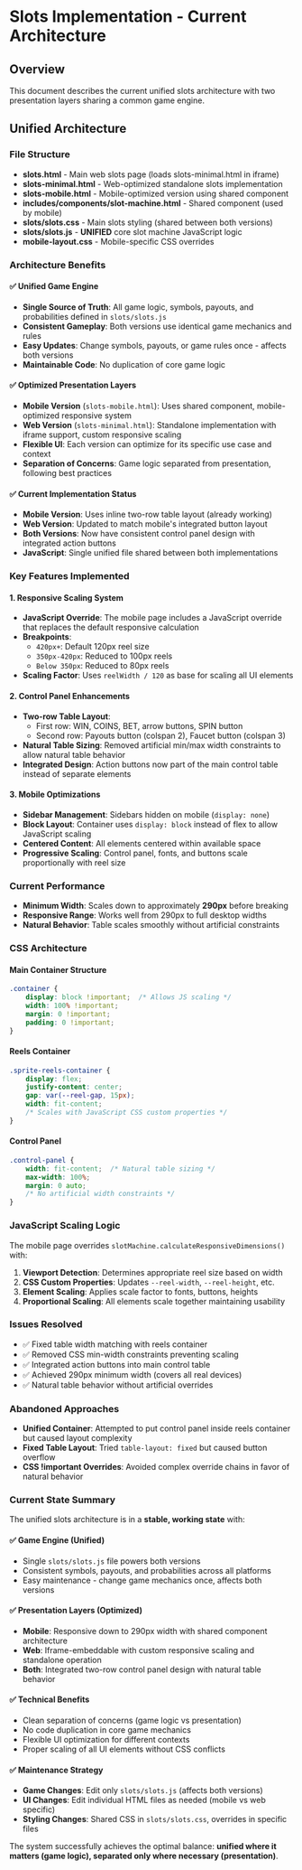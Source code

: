 # Slots Implementation - Current Architecture

## Overview
This document describes the current unified slots architecture with two presentation layers sharing a common game engine.

## Unified Architecture

### File Structure
- **slots.html** - Main web slots page (loads slots-minimal.html in iframe)
- **slots-minimal.html** - Web-optimized standalone slots implementation
- **slots-mobile.html** - Mobile-optimized version using shared component
- **includes/components/slot-machine.html** - Shared component (used by mobile)
- **slots/slots.css** - Main slots styling (shared between both versions)
- **slots/slots.js** - **UNIFIED** core slot machine JavaScript logic
- **mobile-layout.css** - Mobile-specific CSS overrides

### Architecture Benefits

#### ✅ **Unified Game Engine**
- **Single Source of Truth**: All game logic, symbols, payouts, and probabilities defined in `slots/slots.js`
- **Consistent Gameplay**: Both versions use identical game mechanics and rules
- **Easy Updates**: Change symbols, payouts, or game rules once - affects both versions
- **Maintainable Code**: No duplication of core game logic

#### ✅ **Optimized Presentation Layers**
- **Mobile Version** (`slots-mobile.html`): Uses shared component, mobile-optimized responsive system
- **Web Version** (`slots-minimal.html`): Standalone implementation with iframe support, custom responsive scaling
- **Flexible UI**: Each version can optimize for its specific use case and context
- **Separation of Concerns**: Game logic separated from presentation, following best practices

#### ✅ **Current Implementation Status**
- **Mobile Version**: Uses inline two-row table layout (already working)
- **Web Version**: Updated to match mobile's integrated button layout
- **Both Versions**: Now have consistent control panel design with integrated action buttons
- **JavaScript**: Single unified file shared between both implementations

### Key Features Implemented

#### 1. Responsive Scaling System
- **JavaScript Override**: The mobile page includes a JavaScript override that replaces the default responsive calculation
- **Breakpoints**:
  - `420px+`: Default 120px reel size
  - `350px-420px`: Reduced to 100px reels
  - `Below 350px`: Reduced to 80px reels
- **Scaling Factor**: Uses `reelWidth / 120` as base for scaling all UI elements

#### 2. Control Panel Enhancements
- **Two-row Table Layout**: 
  - First row: WIN, COINS, BET, arrow buttons, SPIN button
  - Second row: Payouts button (colspan 2), Faucet button (colspan 3)
- **Natural Table Sizing**: Removed artificial min/max width constraints to allow natural table behavior
- **Integrated Design**: Action buttons now part of the main control table instead of separate elements

#### 3. Mobile Optimizations
- **Sidebar Management**: Sidebars hidden on mobile (`display: none`)
- **Block Layout**: Container uses `display: block` instead of flex to allow JavaScript scaling
- **Centered Content**: All elements centered within available space
- **Progressive Scaling**: Control panel, fonts, and buttons scale proportionally with reel size

### Current Performance
- **Minimum Width**: Scales down to approximately **290px** before breaking
- **Responsive Range**: Works well from 290px to full desktop widths
- **Natural Behavior**: Table scales smoothly without artificial constraints

### CSS Architecture

#### Main Container Structure
```css
.container {
    display: block !important;  /* Allows JS scaling */
    width: 100% !important;
    margin: 0 !important;
    padding: 0 !important;
}
```

#### Reels Container
```css
.sprite-reels-container {
    display: flex;
    justify-content: center;
    gap: var(--reel-gap, 15px);
    width: fit-content;
    /* Scales with JavaScript CSS custom properties */
}
```

#### Control Panel
```css
.control-panel {
    width: fit-content;  /* Natural table sizing */
    max-width: 100%;
    margin: 0 auto;
    /* No artificial width constraints */
}
```

### JavaScript Scaling Logic
The mobile page overrides `slotMachine.calculateResponsiveDimensions()` with:

1. **Viewport Detection**: Determines appropriate reel size based on width
2. **CSS Custom Properties**: Updates `--reel-width`, `--reel-height`, etc.
3. **Element Scaling**: Applies scale factor to fonts, buttons, heights
4. **Proportional Scaling**: All elements scale together maintaining usability

### Issues Resolved
- ✅ Fixed table width matching with reels container
- ✅ Removed CSS min-width constraints preventing scaling
- ✅ Integrated action buttons into main control table
- ✅ Achieved 290px minimum width (covers all real devices)
- ✅ Natural table behavior without artificial overrides

### Abandoned Approaches
- **Unified Container**: Attempted to put control panel inside reels container but caused layout complexity
- **Fixed Table Layout**: Tried `table-layout: fixed` but caused button overflow
- **CSS !important Overrides**: Avoided complex override chains in favor of natural behavior

### Current State Summary
The unified slots architecture is in a **stable, working state** with:

#### ✅ **Game Engine (Unified)**
- Single `slots/slots.js` file powers both versions
- Consistent symbols, payouts, and probabilities across all platforms
- Easy maintenance - change game mechanics once, affects both versions

#### ✅ **Presentation Layers (Optimized)**
- **Mobile**: Responsive down to 290px width with shared component architecture
- **Web**: Iframe-embeddable with custom responsive scaling and standalone operation
- **Both**: Integrated two-row control panel design with natural table behavior

#### ✅ **Technical Benefits**
- Clean separation of concerns (game logic vs presentation)
- No code duplication in core game mechanics
- Flexible UI optimization for different contexts
- Proper scaling of all UI elements without CSS conflicts

#### ✅ **Maintenance Strategy**
- **Game Changes**: Edit only `slots/slots.js` (affects both versions)
- **UI Changes**: Edit individual HTML files as needed (mobile vs web specific)
- **Styling Changes**: Shared CSS in `slots/slots.css`, overrides in specific files

The system successfully achieves the optimal balance: **unified where it matters (game logic), separated only where necessary (presentation)**.
